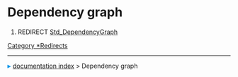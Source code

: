 # Dependency graph
1.  REDIRECT [Std\_DependencyGraph](Std_DependencyGraph.md)



[Category   *Redirects](Category_Redirects.md)



---
![](images/Right_arrow.png) [documentation index](../README.md) > Dependency graph
